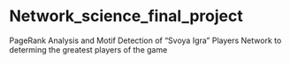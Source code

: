 # Network_science_final_project
PageRank Analysis and Motif Detection of “Svoya Igra” Players Network to determing the greatest players of the game
